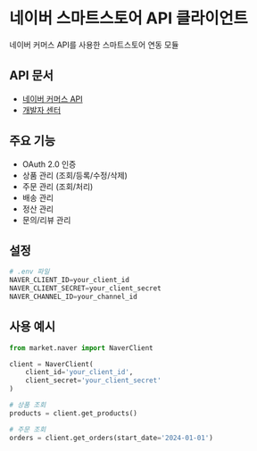# 네이버 스마트스토어 API 클라이언트

네이버 커머스 API를 사용한 스마트스토어 연동 모듈

## API 문서
- [네이버 커머스 API](https://apicenter.commerce.naver.com/ko/basic/commerce-api)
- [개발자 센터](https://developers.naver.com/docs/commerce/intro)

## 주요 기능
- OAuth 2.0 인증
- 상품 관리 (조회/등록/수정/삭제)
- 주문 관리 (조회/처리)
- 배송 관리
- 정산 관리
- 문의/리뷰 관리

## 설정
```python
# .env 파일
NAVER_CLIENT_ID=your_client_id
NAVER_CLIENT_SECRET=your_client_secret
NAVER_CHANNEL_ID=your_channel_id
```

## 사용 예시
```python
from market.naver import NaverClient

client = NaverClient(
    client_id='your_client_id',
    client_secret='your_client_secret'
)

# 상품 조회
products = client.get_products()

# 주문 조회
orders = client.get_orders(start_date='2024-01-01')
```